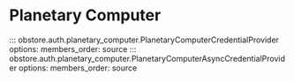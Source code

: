 # Planetary Computer

::: obstore.auth.planetary_computer.PlanetaryComputerCredentialProvider
    options:
      members_order: source
::: obstore.auth.planetary_computer.PlanetaryComputerAsyncCredentialProvider
    options:
      members_order: source
